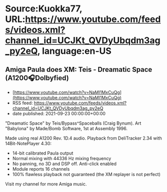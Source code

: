 # Source:Kuokka77, URL:https://www.youtube.com/feeds/videos.xml?channel_id=UCJKt_QVDyUbqdm3ag_py2eQ, language:en-US

## Amiga Paula does XM: Teis - Dreamatic Space (A1200🎧Dolbyfied)
 - [https://www.youtube.com/watch?v=NaMI1MxCuQg](https://www.youtube.com/watch?v=NaMI1MxCuQg)
 - RSS feed: https://www.youtube.com/feeds/videos.xml?channel_id=UCJKt_QVDyUbqdm3ag_py2eQ
 - date published: 2021-09-23 00:00:00+00:00

"Dreamatic Space" by Teis/Bypass^Spaceballs (Craig Bynum). Art "Babylona" by Made/Bomb Software, 1st at Assembly 1996.

Made using real A1200 Rev. 1D.4 audio. Playback from DeliTracker 2.34 with 14Bit-NotePlayer 4.30:
- 14-bit calibrated Paula output
- Normal mixing with 44336 Hz mixing frequency
- No panning, no 3D and DSP off. Anti-click enabled
- Module reports 16 channels
- 100% flawless playback not guaranteed (the XM replayer is not perfect)

Visit my channel for more Amiga music.

